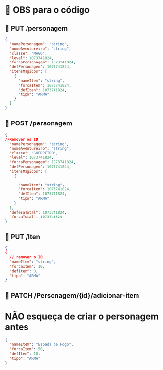 # 📝 OBS para o código

## 🔄 PUT /personagem

```json
{
  "namePersonagem": "string",
  "nomeAventureiro": "string",
  "classe": "MAGO",
  "level": 1073741824,
  "forcaPersonagem": 1073741824,
  "defPersonagem": 1073741824,
  "itensMagicos": [
    {
      "nameItem": "string",
      "forcaItem": 1073741824,
      "defIten": 1073741824,
      "tipo": "ARMA"
    }
  ]
}
```

## 🔄 POST /personagem

```json
{
//Remover os ID
  "namePersonagem": "string",
  "nomeAventureiro": "string",
  "classe": "GUERREIRO",
  "level": 1073741824,
  "forcaPersonagem": 1073741824,
  "defPersonagem": 1073741824,
  "itensMagicos": [
    {

      "nameItem": "string",
      "forcaItem": 1073741824,
      "defIten": 1073741824,
      "tipo": "ARMA"
    }
  ],
  "defesaTotal": 1073741824,
  "forcaTotal": 1073741824
}
```
## 🔄 PUT /Iten

```json
{
{
  // remover o ID
  "nameItem": "string",
  "forcaItem": 10,
  "defIten": 0,
  "tipo": "ARMA"
}
```

## 🔄 PATCH /Personagem/{id}/adicionar-item
# NÃO esqueça  de criar o personagem antes

```json
{
  "nameItem": "Espada de Fogo",
  "forcaItem": 50,
  "defIten": 10,
  "tipo": "ARMA"
}  
```


